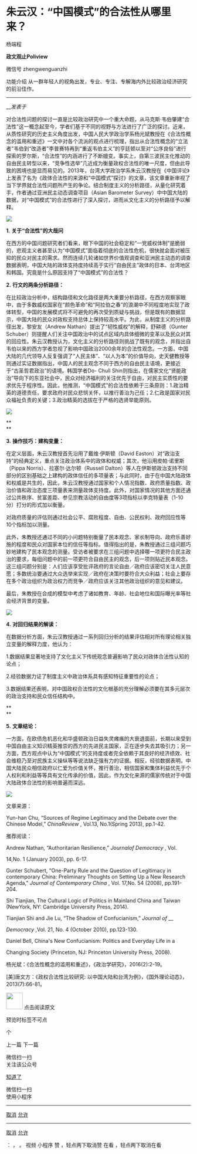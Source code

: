 

#  朱云汉：“中国模式”的合法性从哪里来？

杨端程  

**政文观止Poliview** 

微信号 zhengwenguanzhi

功能介绍 从一群年轻人的视角出发，专业、专注、专解海内外比较政治经济研究的前沿佳作。

____

___发表于_


对合法性问题的探讨一直是比较政治研究中一个重大命题，从马克斯·韦伯肇建“合法性”这一概念起至今，学者们基于不同的视野与方法进行了广泛的探讨。近来，从质性研究的历史主义角度出发，中国人民大学政治学系杨光斌教授在《合法性概念的滥用和重述》一文中对各个流派的观点进行梳理，指出从合法性概念的“立法者”韦伯到“改造者”李普赛特再到“重返韦伯主义”的亨廷顿以至对“公序良俗”进行探索的罗尔斯，“合法性”的内涵进行了不断嬗变。事实上，自第三波民主化推动的自由民主转型以来，“竞争性选举”几近成为衡量政权合法性的唯一尺度，但由此导致的困境也是显而易见的。2013年，台湾大学政治学系朱云汉教授在《中国评论》上发表了名为《政体合法性的来源和“中国模式”探讨》的文章，该文章重新审视了当下学界就合法性问题所产生的争论。结合制度主义的分析路径，从量化研究着手，作者通过亚洲民主动态调查项目（Asian
Barometer Survey）中中国大陆的数据，对“中国模式”的合法性进行了深入探讨，进而从文化主义的分析路径予以解释。

![](/images/684/2.jpeg)

  

**1.** **关于“合法性”的大哉问**

在西方的中国问题研究者们看来，眼下中国的社会稳定和“一党威权体制”是脆弱的，悲观主义者甚至认为“中国模式”面临着彻底的合法性危机，很快就会面对被压抑的民众对民主的需求。然而连续几轮诸如世界价值观调查和亚洲民主动态的调查数据表明，中国大陆的政体支持度持续高于实行“自由民主”政体的日本、台湾地区和韩国。究竟是什么原因支持了“中国模式”的合法性？

**2.** **行文的两条分析路径：**

在比较政治分析中，结构路径和文化路径是两大重要分析路径，在西方观察家眼中，由于多数威权国家在“颜色革命”和“阿拉伯之春”的浪潮中不同程度地实现了政体转型，中国的发展模式将不可避免的再次受到质疑与挑战，但是既有的数据显示，中国大陆的民众对政权支持总体上保持较高水平。为此，从制度主义的分析路径出发，黎安友（Andrew
Nathan）提出了“韧性威权”的解释，舒耕德（Gunter
Schuber）则提醒人们关注中国政治中的试点区域内具体细微的变革以及民众对其的回应性。朱云汉教授认为，文化主义的分析路径则挑战了既有的观念，并指出自韦伯以来的西方学者忽视了影响中国政治2000余年的合法性观念。一方面，中国大陆的几代领导人反复强调了“人民主体”、“以人为本”的价值导向，史天健教授等则通过实证数据指出，中国人的民主观念不同于西方的自由民主语境，更接近于“古圣哲君政治”的语境。韩国学者Do-
Chull
Shin则指出，在儒家文化“贤能政治”导向下的东亚社会中，民众对经济福利的关注优先于自由，对民主实质性的要求优先于程序性。因此，他推测，“中国模式”的合法性依赖于三条原则：1.政治精英的道德责任，要求政府对民众悲悯关怀，以推行善治为己任；2.仁政是国家对民众福祉负责的关键；3.政治精英的选拔在于严格的选贤举能原则。

![](/images/684/3.jpeg)

 **  
**

 **3.** **操作技巧：建构变量：**

在定义层面，朱云汉教授首先沿用了戴维·伊斯顿（David
Easton）对“政治支持”的经典定义，重点关注政治体系中的政体和权威；其次，他沿用皮帕·诺里斯（Pippa Norris）、拉塞尔·达尔顿（Russell
Dalton）等人在伊斯顿政治支持不同部分的区别基础之上建构的政体信任的多项量表；与此同时，由于在中国大陆政体和权威是共生的，因此，朱云汉教授通过国家和个人情况指数、政府质量指数、政治价值和政治态度三项量表来测量政体支持度。此外，对国家情况的其他方面还通过公共秩序、贫富差距、参见宗教活动的自由度等3项指标以李克特量表（1-10分）打分的形式加以衡量。

对政府质量的评估则通过社会公平、腐败程度、自由、公民权利、政府回应性等10个指标加以测量。

此外，朱教授还通过不同的小问题特别衡量了民本观念、家长制导向、政府乐善好施的程度和民众对国家本位的信任等指标。值得指出的是，朱教授通过三组问题巧妙地建构了民本观念的测量。受访者被要求在三组问题中选择哪一项更符合民主政治的要求，每组问题中的前一项更符合自由民主的观念，后一项则贴近民本观念。这三组问题分别是：人们应该享受批评政府的言论自由／政府应该密切关注人民意愿；多数统治要通过大众选举来实现／政府在决策时要符合大众利益；社会上要存在多个政治组织为政治权力而竞争／政府应该关注其他政治组织的意见和建议。

最后，朱教授在合成的模型中考虑了诸如教育、年龄、社会地位和国际曝光率等社会经济背景的变量。

![](/images/684/4.jpeg)

  

**4.** **对回归结果的解读：**

在数据分析方面，朱云汉教授通过一系列回归分析的结果评估相对所有理论相关独立变量的解释力度，他认为：

1.数据结果显著地支持了文化主义下传统观念普遍影响了民众对政体合法性认知的论点；

2.经验数据力证了制度主义中政治体系具有感知特征重要性的论点；

3.数据结果还表明，对中国政权合法性的文化根基的充分理解必须要在其多元层次的政治支持和民众信任结构中。

 **  
**

 **5.** **文章结论：**

一方面，在欧债危机恶化和华盛顿政治日益失灵瘫痪的大衰退面前，长期以来受到中国自由主义知识精英推崇的西方的先进民主国家，正在逐步失去其吸引力；另一方面，西方观点中认为“中国模式”的支持度或者完全依赖于其良好的经济绩效、社会维稳乃至对民族主义操纵等等说法缺乏强有力的证据。相反，经验数据表明，中国大陆民众相信政府以仁爱为价值关怀，推行善治，相信国家和集体利益优先于个人权利和利益等等具有文化传承的价值，因此，作为文化来源的儒家传统对于中国大陆政体合法性的影响普遍而深远。

  

![](/images/684/5.gif)

文章来源：

Yun-han Chu, “Sources of Regime Legitimacy and the Debate over the Chinese
Model,” _ChinaReview_ , Vol.13, No.1(Spring 2013), pp.1-42.

  

推荐阅读：

Andrew Nathan, “Authoritarian Resilience,” _Journalof Democracy_ , Vol.

14,No. 1 (January 2003), pp. 6-17.

Gunter Schubert, “One-Party Rule and the Question of Legitimacy in
contemporary China: Preliminary Thoughts on Setting Up a New Research Agenda,”
_Journal of Contemporary China_ , Vol. 17,No. 54 (2008), pp.191-204.

Shi Tianjian, The Cultural Logic of Politics in Mainland China and Taiwan
(NewYork, NY: Cambridge University Press, 2014).

Tianjian Shi and Jie Lu, “The Shadow of Confucianism,” _Journal_ _of_ __

 _Democracy_ ,Vol. 21, No. 4 (October 2010), pp.123-130.

Daniel Bell, China's New Confucianism: Politics and Everyday Life in a

Changing Society (Princeton, NJ: Princeton University Press, 2008).

杨光斌：《合法性概念的滥用和重述》，《政治学研究》，2016(2):2-19。

[美]唐文方：《政权合法性比较研究: 以中国大陆和台湾为例》，《国外理论动态》，2013(7):66-81。

  

<img src='/images/684/6.gif' width='45' height='' /> 点击阅读原文

预览时标签不可点



个

上一篇 下一篇



微信扫一扫  
关注该公众号

[知道了](javascript:;)

 微信扫一扫  
使用小程序

****

[取消](javascript:void\(0\);) [允许](javascript:void\(0\);)

****

[取消](javascript:void\(0\);) [允许](javascript:void\(0\);)

： ， 。 视频 小程序 赞 ，轻点两下取消赞 在看 ，轻点两下取消在看

